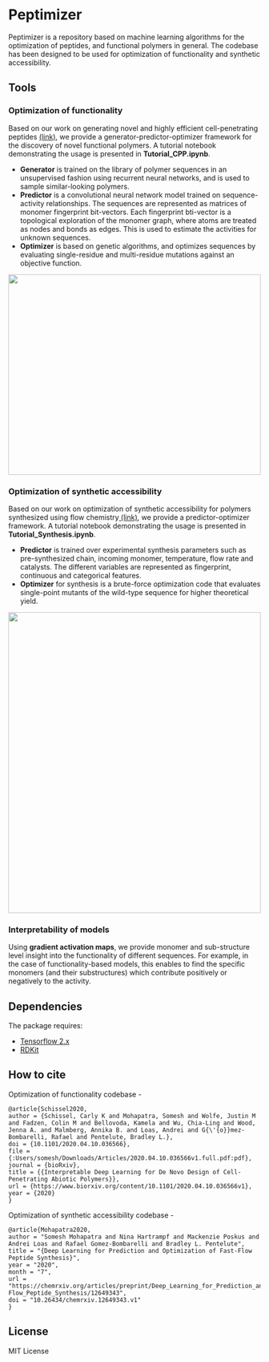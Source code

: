 # Peptimizer

Peptimizer is a repository based on machine learning algorithms for the optimization of peptides, and functional polymers in general. The codebase has been designed to be used for optimization of functionality and synthetic accessibility.

## Tools
### Optimization of functionality
Based on our work on generating novel and highly efficient cell-penetrating peptides <a href='https://www.biorxiv.org/content/10.1101/2020.04.10.036566v1'> (link)</a>, we provide a generator-predictor-optimizer framework for the discovery of novel functional polymers. A tutorial notebook demonstrating the usage is presented in <b>Tutorial_CPP.ipynb</b>.<br> 
<ul>
  <li><b>Generator</b> is trained on the library of polymer sequences in an unsupervised fashion using recurrent neural networks, and is used to sample similar-looking polymers.</b> 
  <li><b>Predictor</b> is a convolutional neural network model trained on sequence-activity relationships. The sequences are represented as matrices of monomer fingerprint bit-vectors. Each fingerprint bti-vector is a topological exploration of the monomer graph, where atoms are treated as nodes and bonds as edges. This is used to estimate the activities for unknown sequences.</li>
  <li><b>Optimizer</b> is based on genetic algorithms, and optimizes sequences by evaluating single-residue and multi-residue mutations against an objective function.
</ul>

<img src="https://github.com/learningmatter-mit/peptimizer/blob/master/figures/CPP.svg" width="100%" height="400"><br>

### Optimization of synthetic accessibility
Based on our work on optimization of synthetic accessibility for polymers synthesized using flow chemistry<a href='https://chemrxiv.org/articles/preprint/Deep_Learning_for_Prediction_and_Optimization_of_Fast-Flow_Peptide_Synthesis/12649343'> (link)</a>, we provide a predictor-optimizer framework. A tutorial notebook demonstrating the usage is presented in <b>Tutorial_Synthesis.ipynb</b>.<br>
<ul>
  <li><b>Predictor</b> is trained over experimental synthesis parameters such as pre-synthesized chain, incoming monomer, temperature, flow rate and catalysts. The different variables are represented as fingerprint, continuous and categorical features.<br>
  <li><b>Optimizer</b> for synthesis is a brute-force optimization code that evaluates single-point mutants of the wild-type sequence for higher theoretical yield.<br>
</ul>

<img src="https://github.com/learningmatter-mit/peptimizer/blob/master/figures/Synthesis.svg" width="100%" height="600"><br>

### Interpretability of models
Using <b>gradient activation maps</b>, we provide monomer and sub-structure level insight into the functionality of different sequences. For example, in the case of functionality-based models, this enables to find the specific monomers (and their substructures) which contribute positively or negatively to the activity.

## Dependencies
The package requires:
* <a href='https://www.tensorflow.org/'>Tensorflow 2.x</a>
* <a href='https://www.rdkit.org/'>RDKit </a>

## How to cite
Optimization of functionality codebase - 
```
@article{Schissel2020,
author = {Schissel, Carly K and Mohapatra, Somesh and Wolfe, Justin M and Fadzen, Colin M and Bellovoda, Kamela and Wu, Chia-Ling and Wood, Jenna A. and Malmberg, Annika B. and Loas, Andrei and G{\'{o}}mez-Bombarelli, Rafael and Pentelute, Bradley L.},
doi = {10.1101/2020.04.10.036566},
file = {:Users/somesh/Downloads/Articles/2020.04.10.036566v1.full.pdf:pdf},
journal = {bioRxiv},
title = {{Interpretable Deep Learning for De Novo Design of Cell-Penetrating Abiotic Polymers}},
url = {https://www.biorxiv.org/content/10.1101/2020.04.10.036566v1},
year = {2020}
}
```

Optimization of synthetic accessibility codebase -
```
@article{Mohapatra2020,
author = "Somesh Mohapatra and Nina Hartrampf and Mackenzie Poskus and Andrei Loas and Rafael Gomez-Bombarelli and Bradley L. Pentelute",
title = "{Deep Learning for Prediction and Optimization of Fast-Flow Peptide Synthesis}",
year = "2020",
month = "7",
url = "https://chemrxiv.org/articles/preprint/Deep_Learning_for_Prediction_and_Optimization_of_Fast-Flow_Peptide_Synthesis/12649343",
doi = "10.26434/chemrxiv.12649343.v1"
}
```

## License
MIT License

